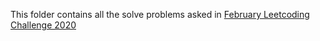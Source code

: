 This folder contains all the solve problems asked in [February Leetcoding Challenge 2020](https://leetcode.com/explore/featured/card/february-leetcoding-challenge-2021/)
